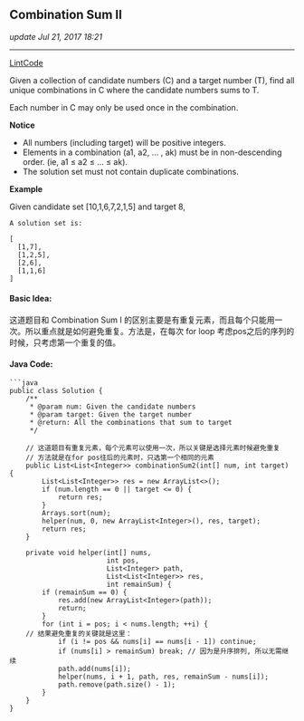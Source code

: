 ## Combination Sum II
_update Jul 21, 2017 18:21_

---
[LintCode](http://www.lintcode.com/en/problem/combination-sum-ii/)

Given a collection of candidate numbers (C) and a target number (T), find all unique combinations in C where the candidate numbers sums to T.

Each number in C may only be used once in the combination.

**Notice**

*  All numbers (including target) will be positive integers.
*  Elements in a combination (a1, a2, … , ak) must be in non-descending order. (ie, a1 ≤ a2 ≤ … ≤ ak).
*  The solution set must not contain duplicate combinations.

**Example**    

Given candidate set [10,1,6,7,2,1,5] and target 8,
    
    A solution set is:
    
    [
      [1,7],
      [1,2,5],
      [2,6],
      [1,1,6]
    ]
    
#### Basic Idea:
这道题目和 Combination Sum I 的区别主要是有重复元素，而且每个只能用一次。所以重点就是如何避免重复。方法是，在每次 for loop 考虑pos之后的序列的时候，只考虑第一个重复的值。

#### Java Code:
    ```java
    public class Solution {
        /**
         * @param num: Given the candidate numbers
         * @param target: Given the target number
         * @return: All the combinations that sum to target
         */
         
        // 这道题目有重复元素，每个元素可以使用一次，所以关键是选择元素时候避免重复
        // 方法就是在for pos往后的元素时，只选第一个相同的元素
        public List<List<Integer>> combinationSum2(int[] num, int target) {
            List<List<Integer>> res = new ArrayList<>();
            if (num.length == 0 || target <= 0) {
                return res;
            }
            Arrays.sort(num);
            helper(num, 0, new ArrayList<Integer>(), res, target);
            return res;
        }
        
        private void helper(int[] nums, 
                            int pos, 
                            List<Integer> path, 
                            List<List<Integer>> res,
                            int remainSum) {
            if (remainSum == 0) {
                res.add(new ArrayList<Integer>(path));
                return;
            }          
            for (int i = pos; i < nums.length; ++i) {
        // 结果避免重复的关键就是这里：
                if (i != pos && nums[i] == nums[i - 1]) continue;
                if (nums[i] > remainSum) break; // 因为是升序排列, 所以无需继续
                path.add(nums[i]);
                helper(nums, i + 1, path, res, remainSum - nums[i]);
                path.remove(path.size() - 1);
            }
        }
    }
```
    
